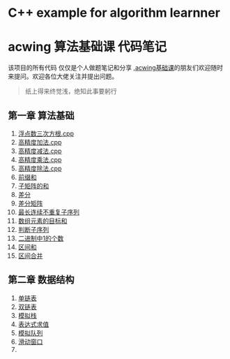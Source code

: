 # C++ example for algorithm learnner
# acwing 算法基础课 代码笔记

该项目的所有代码 仅仅是个人做题笔记和分享 ,[acwing基础课](https://www.acwing.com/activity/content/punch_the_clock/11/)的朋友们欢迎随时来提问。欢迎各位大佬关注并提出问题。
> 纸上得来终觉浅，绝知此事要躬行

## 第一章 算法基础

1. [浮点数三次方根.cpp](code/lesson_0/浮点数三次方根.cpp)
2. [高精度加法.cpp](code/lesson_0/高精度加法.cpp)
3. [高精度减法.cpp](code/lesson_0/高精度减法.cpp)
4. [高精度乘法.cpp](code/lesson_0/高精度乘法.cpp)
5. [高精度除法.cpp](code/lesson_0/高精度除法.cpp)
6. [前缀和](code/lesson_0/前缀和.cpp)
7. [子矩阵的和](code/lesson_0/子矩阵和.cpp)
8. [差分](code/lesson_0/差分.cpp)
9. [差分矩阵](code/lesson_0/差分矩阵.cpp)
10. [最长连续不重复子序列](code/lesson_0/最长连续不重复子序列.cpp)
11. [数组元素的目标和](code/lesson_0/数组元素的目标和.cpp)
12. [判断子序列](code/lesson_0/判断子序列.cpp)
13. [二进制中1的个数](code/lesson_0/二进制中1的个数.cpp)
14. [区间和](code/lesson_0/区间和.cpp)
15. [区间合并](code/lesson_0/区间合并.cpp)

## 第二章 数据结构

1. [单链表](code/lesson_1/单链表.cpp)
2. [双链表](code/lesson_1/双链表.cpp)
3. [模拟栈](code/lesson_1/模拟栈.cpp)
4. [表达式求值](code/lesson_1/表达式求值.cpp)
5. [模拟队列](code/lesson_1/模拟队列.cpp)
6. [滑动窗口](code/lesson_1/滑动窗口.cpp)
7. 
